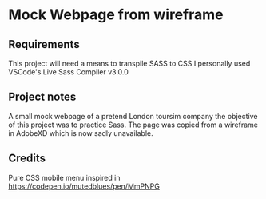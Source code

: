 # Mock Webpage from wireframe

## Requirements

This project will need a means to transpile SASS to CSS I personally used VSCode's Live Sass Compiler v3.0.0

## Project notes

A small mock webpage of a pretend London toursim company the objective of this project was to practice Sass. The page was copied from a wireframe in AdobeXD which is now sadly unavailable.

## Credits

Pure CSS mobile menu inspired in <https://codepen.io/mutedblues/pen/MmPNPG>
